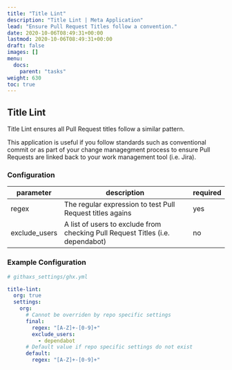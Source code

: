 ```yaml
---
title: "Title Lint"
description: "Title Lint | Meta Application"
lead: "Ensure Pull Request Titles follow a convention."
date: 2020-10-06T08:49:31+00:00
lastmod: 2020-10-06T08:49:31+00:00
draft: false
images: []
menu:
  docs:
    parent: "tasks"
weight: 630
toc: true
---
```


## Title Lint

Title Lint ensures all Pull Request titles follow a similar pattern.

This application is useful if you follow standards such as conventional commit or as part of your change managegment process to ensure Pull Requests are linked back to your work management tool (i.e. Jira).

### Configuration

|parameter|description|required|
|---|---|---|
|regex| The regular expression to test Pull Request titles agains| yes |
|exclude_users| A list of users to exclude from checking Pull Request Titles (i.e. dependabot) | no |

### Example Configuration

```yaml
# githaxs_settings/ghx.yml

title-lint:
  org: true
  settings:
    org:
      # Cannot be overriden by repo specific settings
      final:
        regex: "[A-Z]+-[0-9]+"
        exclude_users:
          - dependabot
      # Default value if repo specific settings do not exist
      default:
        regex: "[A-Z]+-[0-9]+"
```
